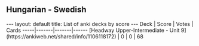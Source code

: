 <h2>Hungarian  -  Swedish</h2>
---
layout: default
title: List of anki decks by score
---
Deck | Score | Votes | Cards
-----|-------|-------|------
[Headway Upper-Intermediate - Unit 9](https://ankiweb.net/shared/info/1106118172) | 0 | 0 | 68
